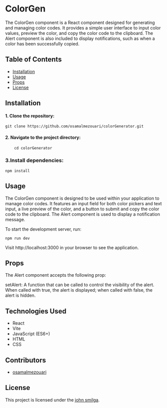 # ColorGen

The ColorGen component is a React component designed for generating and managing color codes. It provides a simple user interface to input color values, preview the color, and copy the color code to the clipboard. The Alert component is also included to display notifications, such as when a color has been successfully copied.



## Table of Contents

- [Installation](#installation)
- [Usage](#usage)
- [Props](#props)
- [License](#license)

## Installation

#### 1. Clone the repository:

   ```
   git clone https://github.com/osamalmezouari/colorGenerator.git
   ```
#### 2. Navigate to the project directory:

```
    cd colorGenerator
```

### 3.Install dependencies:

```
npm install
```

## Usage

  The ColorGen component is designed to be used within your application to manage color codes. It features an input field for both color pickers and text input, a live preview of the color, and a button to submit and copy the color code to the clipboard. The Alert component is used to display a notification message.

  To start the development server, run:

```
npm run dev
```
Visit http://localhost:3000 in your browser to see the application.
## Props 
The Alert component accepts the following prop:

setAlert: A function that can be called to control the visibility of the alert. When called with true, the alert is displayed; when called with false, the alert is hidden.

## Technologies Used
- React
- Vite
- JavaScript (ES6+)
- HTML
- CSS

## Contributors

- [osamalmezouari](https://github.com/osamalmezouari)

## License

This project is licensed under the [john smilga](https://github.com/john-smilga).
